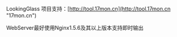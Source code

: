 LookingGlass 项目支持：[http://tool.17mon.cn](http://tool.17mon.cn "17mon.cn")

WebServer最好使用Nginx1.5.6及其以上版本支持即时输出